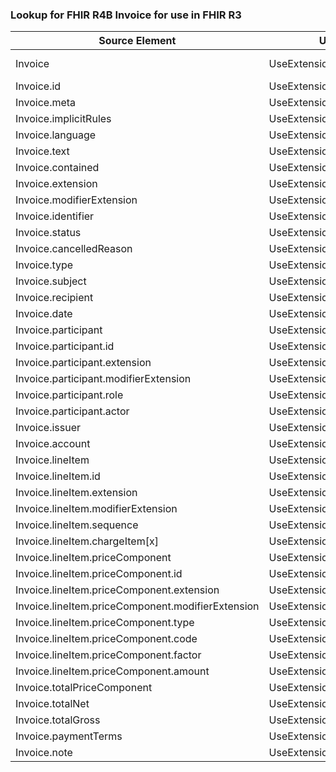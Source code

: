 ### Lookup for FHIR R4B Invoice for use in FHIR R3

| Source Element | Usage | Target |
| -------------- | ----- | ------ |
| Invoice | UseExtension | http://hl7.org/fhir/4.3/StructureDefinition/extension-Invoice |
| Invoice.id | UseExtensionFromAncestor | - |
| Invoice.meta | UseExtensionFromAncestor | - |
| Invoice.implicitRules | UseExtensionFromAncestor | - |
| Invoice.language | UseExtensionFromAncestor | - |
| Invoice.text | UseExtensionFromAncestor | - |
| Invoice.contained | UseExtensionFromAncestor | - |
| Invoice.extension | UseExtensionFromAncestor | - |
| Invoice.modifierExtension | UseExtensionFromAncestor | - |
| Invoice.identifier | UseExtensionFromAncestor | - |
| Invoice.status | UseExtensionFromAncestor | - |
| Invoice.cancelledReason | UseExtensionFromAncestor | - |
| Invoice.type | UseExtensionFromAncestor | - |
| Invoice.subject | UseExtensionFromAncestor | - |
| Invoice.recipient | UseExtensionFromAncestor | - |
| Invoice.date | UseExtensionFromAncestor | - |
| Invoice.participant | UseExtensionFromAncestor | - |
| Invoice.participant.id | UseExtensionFromAncestor | - |
| Invoice.participant.extension | UseExtensionFromAncestor | - |
| Invoice.participant.modifierExtension | UseExtensionFromAncestor | - |
| Invoice.participant.role | UseExtensionFromAncestor | - |
| Invoice.participant.actor | UseExtensionFromAncestor | - |
| Invoice.issuer | UseExtensionFromAncestor | - |
| Invoice.account | UseExtensionFromAncestor | - |
| Invoice.lineItem | UseExtensionFromAncestor | - |
| Invoice.lineItem.id | UseExtensionFromAncestor | - |
| Invoice.lineItem.extension | UseExtensionFromAncestor | - |
| Invoice.lineItem.modifierExtension | UseExtensionFromAncestor | - |
| Invoice.lineItem.sequence | UseExtensionFromAncestor | - |
| Invoice.lineItem.chargeItem[x] | UseExtensionFromAncestor | - |
| Invoice.lineItem.priceComponent | UseExtensionFromAncestor | - |
| Invoice.lineItem.priceComponent.id | UseExtensionFromAncestor | - |
| Invoice.lineItem.priceComponent.extension | UseExtensionFromAncestor | - |
| Invoice.lineItem.priceComponent.modifierExtension | UseExtensionFromAncestor | - |
| Invoice.lineItem.priceComponent.type | UseExtensionFromAncestor | - |
| Invoice.lineItem.priceComponent.code | UseExtensionFromAncestor | - |
| Invoice.lineItem.priceComponent.factor | UseExtensionFromAncestor | - |
| Invoice.lineItem.priceComponent.amount | UseExtensionFromAncestor | - |
| Invoice.totalPriceComponent | UseExtensionFromAncestor | - |
| Invoice.totalNet | UseExtensionFromAncestor | - |
| Invoice.totalGross | UseExtensionFromAncestor | - |
| Invoice.paymentTerms | UseExtensionFromAncestor | - |
| Invoice.note | UseExtensionFromAncestor | - |
